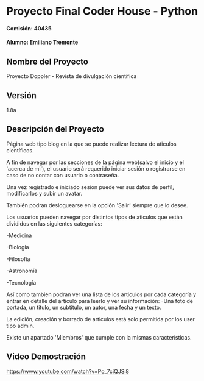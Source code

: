 # Proyecto Final Coder House - Python

#### Comisión: 40435
#### Alumno: Emiliano Tremonte

## Nombre del Proyecto
Proyecto Doppler - Revista de divulgación científica

## Versión
1.8a

## Descripción del Proyecto
Página web tipo blog en la que se puede realizar lectura de aticulos científicos. 

A fin de navegar por las secciones de la página web(salvo el inicio y el 'acerca de mi'), el usuario será requerido iniciar sesión o registrarse en caso de no contar con usuario o contraseña. 

Una vez registrado e iniciado sesion puede ver sus datos de perfil, modificarlos y subir un avatar. 

También podran desloguearse en la opción 'Salir' siempre que lo desee. 

Los usuarios pueden navegar por distintos tipos de aticulos que están divididos en las siguientes categorías: 

-Medicina

-Biología

-Filosofía

-Astronomía

-Tecnología

Así como tambien podran ver una lista de los articulos por cada categoría y entrar en detalle del articulo para leerlo y ver su información: 
-Una foto de portada, un titulo, un subtitulo, un autor, una fecha y un texto. 

La edición, creación y borrado de articulos está solo permitida por los user tipo admin. 

Existe un apartado 'Miembros' que cumple con la mismas características. 


## Video Demostración


https://www.youtube.com/watch?v=Po_7ciQJSi8











